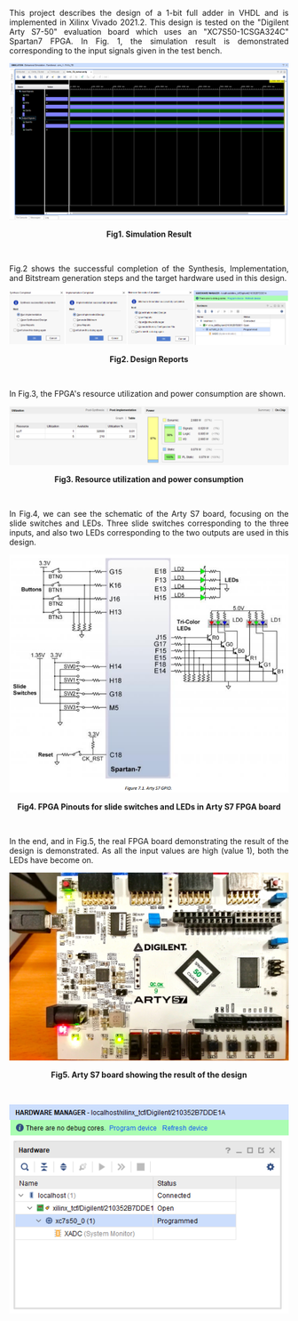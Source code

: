 <p align="justify"> This project describes the design of a 1-bit full adder in VHDL and is implemented in Xilinx Vivado 2021.2. This design is tested on the "Digilent Arty S7-50" evaluation board which uses an "XC7S50-1CSGA324C" Spartan7 FPGA. In Fig. 1, the simulation result is demonstrated corresponding to the input signals given in the test bench. </p>

![Example Image](Projects/P01_FA_1bit/Images/FA1b_Simulation.png)

**<p align="center">Fig1. Simulation Result</p>**
<br>

<p align="justify">Fig.2 shows the successful completion of the Synthesis, Implementation, and Bitstream generation steps and the target hardware used in this design.</p>

![Example Image](FA1b_AllStepsReports.png)

**<p align="center">Fig2. Design Reports</p>**
<br>

<p align="justify">In Fig.3, the FPGA's resource utilization and power consumption are shown.</p>

![Example Image](FA1b_Resource_Utilization.png)
**<p align="center">Fig3. Resource utilization and power consumption</p>**
<br>

<p align="justify">In Fig.4, we can see the schematic of the Arty S7 board, focusing on the slide switches and LEDs. Three slide switches corresponding to the three inputs, and also two LEDs corresponding to the two outputs are used in this design. </p>

![Example Image](ArtyS7_SW,BTN,LED.png)

**<p align="center">Fig4. FPGA Pinouts for slide switches and LEDs in Arty S7 FPGA board</p>**
<br>

<p align="justify">In the end, and in Fig.5, the real FPGA board demonstrating the result of the design is demonstrated. As all the input values are high (value 1), both the LEDs have become on.</p>

![Example Image](ArtyS7.jpg)

**<p align="center">Fig5. Arty S7 board showing the result of the design</p>**
<br>

![Example Image](FA1b_HW_Manager.png) 
